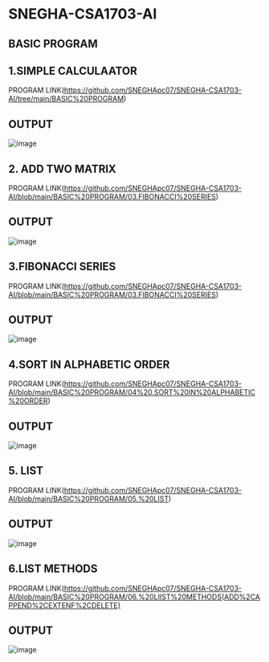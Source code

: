 # SNEGHA-CSA1703-AI

## BASIC PROGRAM
## 1.SIMPLE CALCULAATOR 

PROGRAM LINK(https://github.com/SNEGHApc07/SNEGHA-CSA1703-AI/tree/main/BASIC%20PROGRAM)
## OUTPUT
![image](https://user-images.githubusercontent.com/112924718/235121924-6b2cad39-334f-421e-bf50-e2404c05f33d.png)

## 2. ADD TWO MATRIX
PROGRAM LINK(https://github.com/SNEGHApc07/SNEGHA-CSA1703-AI/blob/main/BASIC%20PROGRAM/03.FIBONACCI%20SERIES)
## OUTPUT
![image](https://user-images.githubusercontent.com/112924718/235122528-3850fa24-e65a-4bde-9a80-1b75e37f8d2b.png)


## 3.FIBONACCI SERIES
PROGRAM LINK(https://github.com/SNEGHApc07/SNEGHA-CSA1703-AI/blob/main/BASIC%20PROGRAM/03.FIBONACCI%20SERIES)
## OUTPUT
![image](https://user-images.githubusercontent.com/112924718/235122651-650ecde4-e786-496c-a7fa-789a1804ad24.png)

## 4.SORT IN ALPHABETIC ORDER
PROGRAM LINK(https://github.com/SNEGHApc07/SNEGHA-CSA1703-AI/blob/main/BASIC%20PROGRAM/04%20.SORT%20IN%20ALPHABETIC%20ORDER)
## OUTPUT
![image](https://user-images.githubusercontent.com/112924718/235124663-03817a3a-f965-4013-b025-16cd92ea3098.png)

## 5. LIST
PROGRAM LINK(https://github.com/SNEGHApc07/SNEGHA-CSA1703-AI/blob/main/BASIC%20PROGRAM/05.%20LIST)
## OUTPUT
![image](https://user-images.githubusercontent.com/112924718/235125950-c3eaf16d-aa67-42fd-ba9a-a0cfc88f4200.png)

## 6.LIST METHODS
PROGRAM LINK(https://github.com/SNEGHApc07/SNEGHA-CSA1703-AI/blob/main/BASIC%20PROGRAM/06.%20LIIST%20METHODS(ADD%2CAPPEND%2CEXTENF%2CDELETE)
## OUTPUT
![image](https://user-images.githubusercontent.com/112924718/235127517-ff890680-1133-4583-8728-fb6078ecdad2.png)



